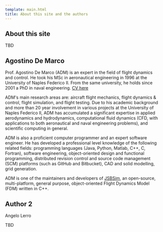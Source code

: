 ```yaml
---
template: main.html
title: About this site and the authors
---
```


## About this site

TBD

## Agostino De Marco

Prof. Agostino De Marco (ADM) is an expert in the field of flight dynamics and control. He took his MSc in aeronautical engineering in 1996 at the University of Naples Federico II. From the same university, he holds since 2001 a PhD in naval engineering. [CV here](http://wpage.unina.it/agodemar/curriculum/CV_DeMarco_ENGLISH_web.pdf)

ADM's main research areas are: aircraft flight mechanics, flight dynamics & control, flight simulation, and flight testing. Due to his academic background and more than 20 year involvement in various projects at the University of Naples Federico II, ADM has accumulated a significant expertise in applied aerodynamics and hydrodynamics, computational fluid dynamics (CFD, with applications to both aeronautical and naval engineering problems), and scientific computing in general.

ADM is also a proficient computer programmer and an expert software engineer. He has developed a professional level knowledge of the following related fields: programming languages (Java, Python, Matlab, C++, C, Fortran), software engineering, object-oriented design and functional programming, distributed revision control and source code management (SCM) platforms (such as GitHub and Bitbucket), CAD and solid modelling, grid generation.

ADM is one of the maintainers and developers of [JSBSim](https://github.com/JSBSim-Team/jsbsim), an open-source, multi-platform, general purpose, object-oriented Flight Dynamics Model (FDM) written in C++.

## Author 2

Angelo Lerro

TBD